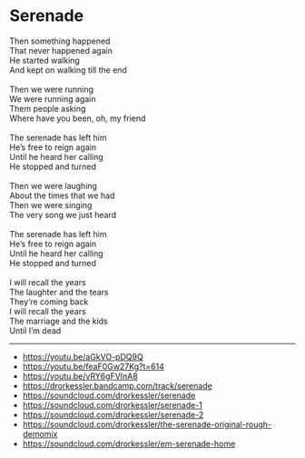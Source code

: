# Serenade

Then something happened\
That never happened again\
He started walking\
And kept on walking till the end\
\
Then we were running\
We were running again\
Them people asking\
Where have you been, oh, my friend\
\
The serenade has left him\
He’s free to reign again\
Until he heard her calling\
He stopped and turned\
\
Then we were laughing\
About the times that we had\
Then we were singing\
The very song we just heard\
\
The serenade has left him\
He’s free to reign again\
Until he heard her calling\
He stopped and turned\
\
I will recall the years\
The laughter and the tears\
They’re coming back\
I will recall the years\
The marriage and the kids\
Until I’m dead

---
- https://youtu.be/aGkVO-pDQ9Q
- https://youtu.be/feaF0Gw27Kg?t=614
- https://youtu.be/vRY6gFVInA8
- https://drorkessler.bandcamp.com/track/serenade
- https://soundcloud.com/drorkessler/serenade
- https://soundcloud.com/drorkessler/serenade-1
- https://soundcloud.com/drorkessler/serenade-2
- https://soundcloud.com/drorkessler/the-serenade-original-rough-demomix
- https://soundcloud.com/drorkessler/em-serenade-home
